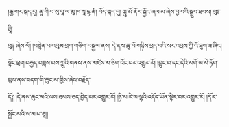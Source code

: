 ﻿  
།རྒྱ་གར་སྐད་དུ། ནཱ་གི་བ་སུ་པཱ་ལ་མུ་ཁ་སཱ་དྷ་ནཾ། བོད་སྐད་དུ། ཀླུ་མོ་ནོར་སྐྱོང་ཞལ་མ་ཞེས་བྱ་བའི་སྒྲུབ་ཐབས། ཕུཿ་ཤྲཱི་  
ཕུ༑ ཞེས་སོ། །བསྙེན་པ་འབུམ་ཕྲག་གཅིག་བསྐྱལ་ནས། དེ་ནས་ཆུ་བོ་གཉིས་ཕྲད་པའི་སར་འབྲས་ཀྱི་འོ་ཐུག་ཟ་ཞིང། སྟོང་ཕྲག་བརྒྱད་བཟླས་པས་ཀླུའི་གནས་ནས་མཛེས་མ་ཅིག་འོང་བར་འགྱུར་རོ། །བྱུང་བ་དང་དེའི་མགོ་ལ་མེ་ཏོག་ཕུལ་ནས་བདག་གི་ཆུང་མ་གྱིས་ཞེས་བརྗོད་  
དོ༑ །དེ་ནས་ཆུང་མའི་ལས་ཐམས་ཅད་བྱེད་པར་འགྱུར་རོ། །ཉི་མ་རེ་ལ་ལྷའི་འདོད་ཡོན་སྟེར་བར་འགྱུར་རོ། །ནོར་སྐྱོང་མའི་ས་མ་པ་ཐཱ།།  
  
